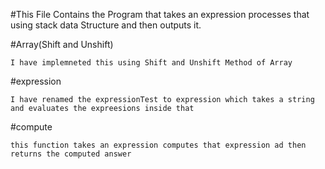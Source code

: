 #This File Contains the Program that takes an expression processes that using stack data Structure and then outputs it.

#Array(Shift and Unshift)
```
I have implemneted this using Shift and Unshift Method of Array
```

#expression
```
I have renamed the expressionTest to expression which takes a string and evaluates the expreesions inside that
```
#compute
```
this function takes an expression computes that expression ad then returns the computed answer
```